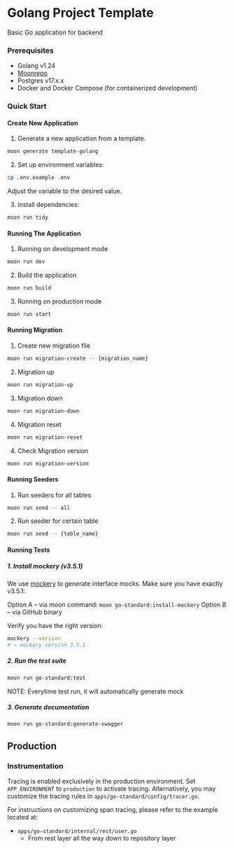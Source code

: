 # Golang Project Template
Basic Go application for backend

### Prerequisites

- Golang v1.24
- [Moonrepo](https://moonrepo.dev/docs/getting-started/installation)
- Postgres v17.x.x
- Docker and Docker Compose (for containerized development)

### Quick Start

#### Create New Application

1. Generate a new application from a template.

```bash
moon generate template-golang
```

2. Set up environment variables:
```bash
cp .env.example .env
```
Adjust the variable to the desired value.

3. Install dependencies:
```bash
moon run tidy
```

#### Running The Application

1. Running on development mode
```bash
moon run dev
```

2. Build the application
```bash
moon run build
```

3. Running on production mode
```bash
moon run start
```

#### Running Migration

1. Create new migration file
```bash
moon run migration-create -- {migration_name}
```

2. Migration up
```bash
moon run migration-up
```

3. Migration down
```bash
moon run migration-down
```

4. Migration reset
```bash
moon run migration-reset
```

4. Check Migration version
```bash
moon run migration-version
```

#### Running Seeders

1. Run seeders for all tables
```bash
moon run seed -- all
```

2. Run seeder for certain table
```bash
moon run seed -- {table_name}
```
#### Running Tests

##### 1. Install mockery (v3.5.1)

We use [mockery](https://github.com/vektra/mockery) to generate interface mocks. Make sure you have exactly v3.5.1:

Option A – via moon command: `moon go-standard:install-mockery`
Option B – via GitHub binary

Verify you have the right version:
```bash
mockery --version
# ⇒ mockery version 3.5.1
```

##### 2. Run the test suite

```bash
moon run go-standard:test
```

NOTE: Everytime test run, it will automatically generate mock

##### 3. Generate documentation

```bash
moon run go-standard:generate-swagger
```

## Production

### Instrumentation
Tracing is enabled exclusively in the production environment. Set `APP_ENVIRONMENT` to `production` to activate tracing. Alternatively, you may customize the tracing rules in `apps/go-standard/config/tracer.go`.

For instructions on customizing span tracing, please refer to the example located at:
- `apps/go-standard/internal/rest/user.go`
    - From rest layer all the way down to repository layer
